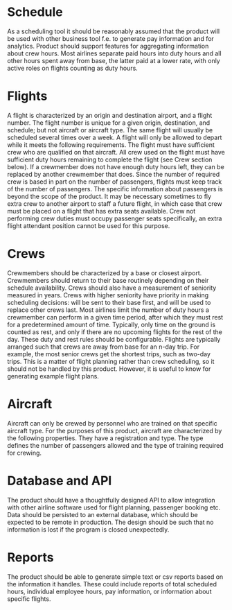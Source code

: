 # Schedule
As a scheduling tool it should be reasonably assumed that the product will be used with other business tool f.e. to generate pay information and for analytics. Product should support features for aggregating information about crew hours. Most airlines separate paid hours into duty hours and all other hours spent away from base, the latter paid at a lower rate, with only active roles on flights counting as duty hours.

# Flights

A flight is characterized by an origin and destination airport, and a flight number. The flight number is unique for a given origin, destination, and schedule; but not aircraft or aircraft type. The same flight will usually be scheduled several times over a week.
A flight will only be allowed to depart while it meets the following requirements. The flight must have sufficient crew who are qualified on that aircraft. All crew used on the flight must have sufficient duty hours remaining to complete the flight (see Crew section below). If a crewmember does not have enough duty hours left, they can be replaced by another crewmember that does.
Since the number of required crew is based in part on the number of passengers, flights must keep track of the number of passengers. The specific information about passengers is beyond the scope of the product. 
It may be necessary sometimes to fly extra crew to another airport to staff a future flight, in which case that crew must be placed on a flight that has extra seats available. Crew not performing crew duties must occupy passenger seats specifically, an extra flight attendant position cannot be used for this purpose.

# Crews

Crewmembers should be characterized by a base or closest airport. Crewmembers should return to their base routinely depending on their schedule availability. Crews should also have a measurement of seniority measured in years. Crews with higher seniority have priority in making scheduling decisions: will be sent to their base first, and will be used to replace other crews last. 
Most airlines limit the number of duty hours a crewmember can perform in a given time period, after which they must rest for a predetermined amount of time. Typically, only time on the ground is counted as rest, and only if there are no upcoming flights for the rest of the day. These duty and rest rules should be configurable.
Flights are typically arranged such that crews are away from base for an n-day trip. For example, the most senior crews get the shortest trips, such as two-day trips. This is a matter of flight planning rather than crew scheduling, so it should not be handled by this product. However, it is useful to know for generating example flight plans.

# Aircraft
Aircraft can only be crewed by personnel who are trained on that specific aircraft type. For the purposes of this product, aircraft are characterized by the following properties. They have a registration and type. The type defines the number of passengers allowed and the type of training required for crewing.

# Database and API
The product should have a thoughtfully designed API to allow integration with other airline software used for flight planning, passenger booking etc. Data should be persisted to an external database, which should be expected to be remote in production. The design should be such that no information is lost if the program is closed unexpectedly.

# Reports
The product should be able to generate simple text or csv reports based on the information it handles. These could include reports of total scheduled hours, individual employee hours, pay information, or information about specific flights.